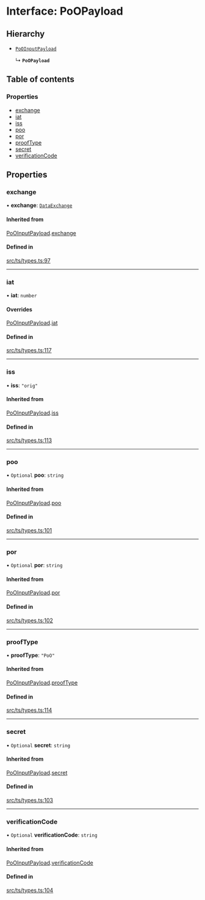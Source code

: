 # Interface: PoOPayload

## Hierarchy

- [`PoOInputPayload`](PoOInputPayload.md)

  ↳ **`PoOPayload`**

## Table of contents

### Properties

- [exchange](PoOPayload.md#exchange)
- [iat](PoOPayload.md#iat)
- [iss](PoOPayload.md#iss)
- [poo](PoOPayload.md#poo)
- [por](PoOPayload.md#por)
- [proofType](PoOPayload.md#prooftype)
- [secret](PoOPayload.md#secret)
- [verificationCode](PoOPayload.md#verificationcode)

## Properties

### exchange

• **exchange**: [`DataExchange`](DataExchange.md)

#### Inherited from

[PoOInputPayload](PoOInputPayload.md).[exchange](PoOInputPayload.md#exchange)

#### Defined in

[src/ts/types.ts:97](https://gitlab.com/i3-market/code/wp3/t3.2/conflict-resolution/non-repudiation-protocol/-/blob/edf0692/src/ts/types.ts#L97)

___

### iat

• **iat**: `number`

#### Overrides

[PoOInputPayload](PoOInputPayload.md).[iat](PoOInputPayload.md#iat)

#### Defined in

[src/ts/types.ts:117](https://gitlab.com/i3-market/code/wp3/t3.2/conflict-resolution/non-repudiation-protocol/-/blob/edf0692/src/ts/types.ts#L117)

___

### iss

• **iss**: ``"orig"``

#### Inherited from

[PoOInputPayload](PoOInputPayload.md).[iss](PoOInputPayload.md#iss)

#### Defined in

[src/ts/types.ts:113](https://gitlab.com/i3-market/code/wp3/t3.2/conflict-resolution/non-repudiation-protocol/-/blob/edf0692/src/ts/types.ts#L113)

___

### poo

• `Optional` **poo**: `string`

#### Inherited from

[PoOInputPayload](PoOInputPayload.md).[poo](PoOInputPayload.md#poo)

#### Defined in

[src/ts/types.ts:101](https://gitlab.com/i3-market/code/wp3/t3.2/conflict-resolution/non-repudiation-protocol/-/blob/edf0692/src/ts/types.ts#L101)

___

### por

• `Optional` **por**: `string`

#### Inherited from

[PoOInputPayload](PoOInputPayload.md).[por](PoOInputPayload.md#por)

#### Defined in

[src/ts/types.ts:102](https://gitlab.com/i3-market/code/wp3/t3.2/conflict-resolution/non-repudiation-protocol/-/blob/edf0692/src/ts/types.ts#L102)

___

### proofType

• **proofType**: ``"PoO"``

#### Inherited from

[PoOInputPayload](PoOInputPayload.md).[proofType](PoOInputPayload.md#prooftype)

#### Defined in

[src/ts/types.ts:114](https://gitlab.com/i3-market/code/wp3/t3.2/conflict-resolution/non-repudiation-protocol/-/blob/edf0692/src/ts/types.ts#L114)

___

### secret

• `Optional` **secret**: `string`

#### Inherited from

[PoOInputPayload](PoOInputPayload.md).[secret](PoOInputPayload.md#secret)

#### Defined in

[src/ts/types.ts:103](https://gitlab.com/i3-market/code/wp3/t3.2/conflict-resolution/non-repudiation-protocol/-/blob/edf0692/src/ts/types.ts#L103)

___

### verificationCode

• `Optional` **verificationCode**: `string`

#### Inherited from

[PoOInputPayload](PoOInputPayload.md).[verificationCode](PoOInputPayload.md#verificationcode)

#### Defined in

[src/ts/types.ts:104](https://gitlab.com/i3-market/code/wp3/t3.2/conflict-resolution/non-repudiation-protocol/-/blob/edf0692/src/ts/types.ts#L104)
